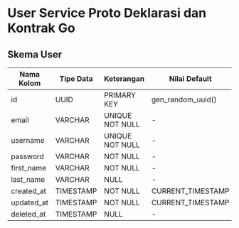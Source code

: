 # User Service Proto Deklarasi dan Kontrak Go

## Skema User

| Nama Kolom | Tipe Data | Keterangan      | Nilai Default     |
| ---------- | --------- | --------------- | ----------------- |
| id         | UUID      | PRIMARY KEY     | gen_random_uuid() |
| email      | VARCHAR   | UNIQUE NOT NULL | -                 |
| username   | VARCHAR   | UNIQUE NOT NULL | -                 |
| password   | VARCHAR   | NOT NULL        | -                 |
| first_name | VARCHAR   | NOT NULL        | -                 |
| last_name  | VARCHAR   | NULL            | -                 |
| created_at | TIMESTAMP | NOT NULL        | CURRENT_TIMESTAMP |
| updated_at | TIMESTAMP | NOT NULL        | CURRENT_TIMESTAMP |
| deleted_at | TIMESTAMP | NULL            | -                 |



